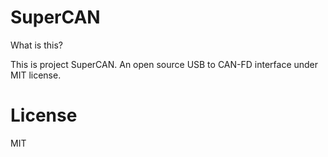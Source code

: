 # SuperCAN

What is this?

This is project SuperCAN. An open source USB to CAN-FD interface under MIT license.

# License

MIT

